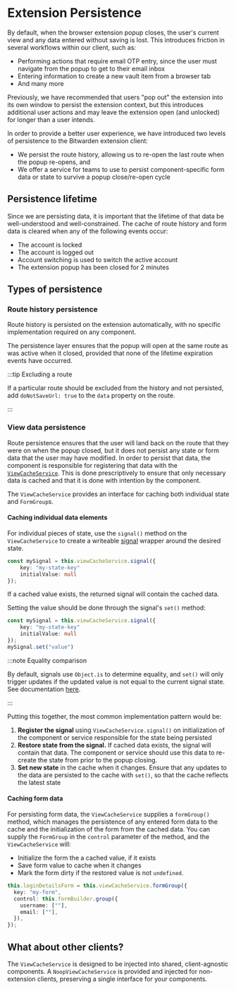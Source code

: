 # Extension Persistence

By default, when the browser extension popup closes, the user's current view and any data entered
without saving is lost. This introduces friction in several workflows within our client, such as:

- Performing actions that require email OTP entry, since the user must navigate from the popup to
  get to their email inbox
- Entering information to create a new vault item from a browser tab
- And many more

Previously, we have recommended that users "pop out" the extension into its own window to persist
the extension context, but this introduces additional user actions and may leave the extension open
(and unlocked) for longer than a user intends.

In order to provide a better user experience, we have introduced two levels of persistence to the
Bitwarden extension client:

- We persist the route history, allowing us to re-open the last route when the popup re-opens, and
- We offer a service for teams to use to persist component-specific form data or state to survive a
  popup close/re-open cycle

## Persistence lifetime

Since we are persisting data, it is important that the lifetime of that data be well-understood and
well-constrained. The cache of route history and form data is cleared when any of the following
events occur:

- The account is locked
- The account is logged out
- Account switching is used to switch the active account
- The extension popup has been closed for 2 minutes

## Types of persistence

### Route history persistence

Route history is persisted on the extension automatically, with no specific implementation required
on any component.

The persistence layer ensures that the popup will open at the same route as was active when it
closed, provided that none of the lifetime expiration events have occurred.

:::tip Excluding a route

If a particular route should be excluded from the history and not persisted, add
`doNotSaveUrl: true` to the `data` property on the route.

:::

### View data persistence

Route persistence ensures that the user will land back on the route that they were on when the popup
closed, but it does not persist any state or form data that the user may have modified. In order to
persist that data, the component is responsible for registering that data with the
[`ViewCacheService`](https://github.com/bitwarden/clients/blob/main/libs/angular/src/platform/abstractions/view-cache.service.ts).
This is done prescriptively to ensure that only necessary data is cached and that it is done with
intention by the component.

The `ViewCacheService` provides an interface for caching both individual state and `FormGroup`s.

#### Caching individual data elements

For individual pieces of state, use the `signal()` method on the `ViewCacheService` to create a
writeable [signal](https://angular.dev/guide/signals) wrapper around the desired state.

```typescript
const mySignal = this.viewCacheService.signal({
    key: "my-state-key"
    initialValue: null
});
```

If a cached value exists, the returned signal will contain the cached data.

Setting the value should be done through the signal's `set()` method:

```typescript
const mySignal = this.viewCacheService.signal({
    key: "my-state-key"
    initialValue: null
});
mySignal.set("value")
```

:::note Equality comparison

By default, signals use `Object.is` to determine equality, and `set()` will only trigger updates if
the updated value is not equal to the current signal state. See documentation
[here](https://angular.dev/guide/signals#signal-equality-functions).

:::

Putting this together, the most common implementation pattern would be:

1. **Register the signal** using `ViewCacheService.signal()` on initialization of the component or
   service responsible for the state being persisted
2. **Restore state from the signal.** If cached data exists, the signal will contain that data. The
   component or service should use this data to re-create the state from prior to the popup closing.
3. **Set new state** in the cache when it changes. Ensure that any updates to the data are persisted
   to the cache with `set()`, so that the cache reflects the latest state

#### Caching form data

For persisting form data, the `ViewCacheService` supplies a `formGroup()` method, which manages the
persistence of any entered form data to the cache and the initialization of the form from the cached
data. You can supply the `FormGroup` in the `control` parameter of the method, and the
`ViewCacheService` will:

- Initialize the form the a cached value, if it exists
- Save form value to cache when it changes
- Mark the form dirty if the restored value is not `undefined`.

```typescript
this.loginDetailsForm = this.viewCacheService.formGroup({
  key: "my-form",
  control: this.formBuilder.group({
    username: [""],
    email: [""],
  }),
});
```

## What about other clients?

The `ViewCacheService` is designed to be injected into shared, client-agnostic components. A
`NoopViewCacheService` is provided and injected for non-extension clients, preserving a single
interface for your components.
